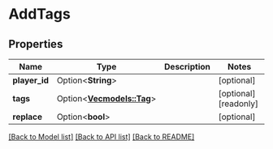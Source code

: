 # AddTags

## Properties

Name | Type | Description | Notes
------------ | ------------- | ------------- | -------------
**player_id** | Option<**String**> |  | [optional]
**tags** | Option<[**Vec<models::Tag>**](Tag.md)> |  | [optional][readonly]
**replace** | Option<**bool**> |  | [optional]

[[Back to Model list]](../README.md#documentation-for-models) [[Back to API list]](../README.md#documentation-for-api-endpoints) [[Back to README]](../README.md)


